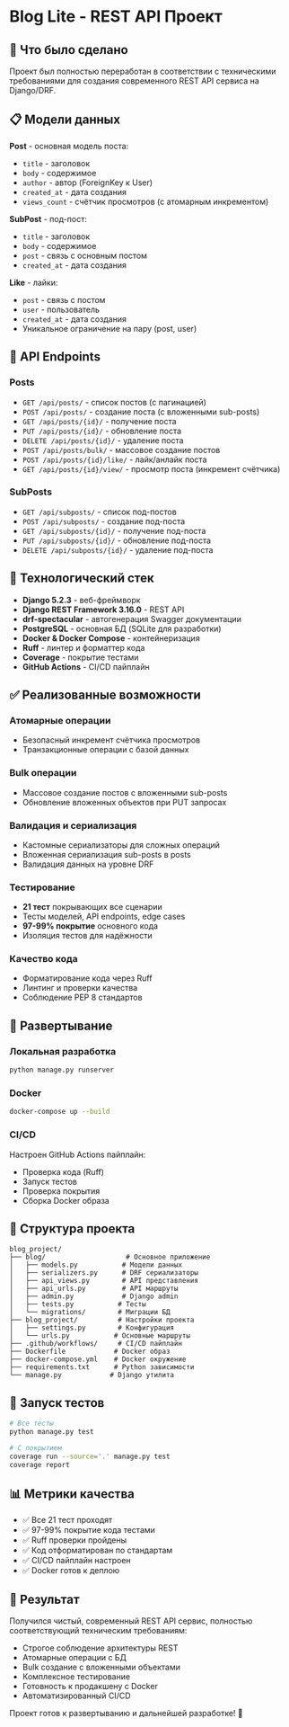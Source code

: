 # Blog Lite - REST API Проект

## 🎯 Что было сделано

Проект был полностью переработан в соответствии с техническими требованиями для создания современного REST API сервиса на Django/DRF.

## 📋 Модели данных

**Post** - основная модель поста:
- `title` - заголовок
- `body` - содержимое
- `author` - автор (ForeignKey к User)
- `created_at` - дата создания
- `views_count` - счётчик просмотров (с атомарным инкрементом)

**SubPost** - под-пост:
- `title` - заголовок
- `body` - содержимое  
- `post` - связь с основным постом
- `created_at` - дата создания

**Like** - лайки:
- `post` - связь с постом
- `user` - пользователь
- `created_at` - дата создания
- Уникальное ограничение на пару (post, user)

## 🚀 API Endpoints

### Posts
- `GET /api/posts/` - список постов (с пагинацией)
- `POST /api/posts/` - создание поста (с вложенными sub-posts)
- `GET /api/posts/{id}/` - получение поста
- `PUT /api/posts/{id}/` - обновление поста
- `DELETE /api/posts/{id}/` - удаление поста
- `POST /api/posts/bulk/` - массовое создание постов
- `POST /api/posts/{id}/like/` - лайк/анлайк поста
- `GET /api/posts/{id}/view/` - просмотр поста (инкремент счётчика)

### SubPosts
- `GET /api/subposts/` - список под-постов
- `POST /api/subposts/` - создание под-поста
- `GET /api/subposts/{id}/` - получение под-поста
- `PUT /api/subposts/{id}/` - обновление под-поста
- `DELETE /api/subposts/{id}/` - удаление под-поста

## 🔧 Технологический стек

- **Django 5.2.3** - веб-фреймворк
- **Django REST Framework 3.16.0** - REST API
- **drf-spectacular** - автогенерация Swagger документации
- **PostgreSQL** - основная БД (SQLite для разработки)
- **Docker & Docker Compose** - контейнеризация
- **Ruff** - линтер и форматтер кода
- **Coverage** - покрытие тестами
- **GitHub Actions** - CI/CD пайплайн

## ✅ Реализованные возможности

### Атомарные операции
- Безопасный инкремент счётчика просмотров
- Транзакционные операции с базой данных

### Bulk операции
- Массовое создание постов с вложенными sub-posts
- Обновление вложенных объектов при PUT запросах

### Валидация и сериализация
- Кастомные сериализаторы для сложных операций
- Вложенная сериализация sub-posts в posts
- Валидация данных на уровне DRF

### Тестирование
- **21 тест** покрывающих все сценарии
- Тесты моделей, API endpoints, edge cases
- **97-99% покрытие** основного кода
- Изоляция тестов для надёжности

### Качество кода
- Форматирование кода через Ruff
- Линтинг и проверки качества
- Соблюдение PEP 8 стандартов

## 🐳 Развертывание

### Локальная разработка
```bash
python manage.py runserver
```

### Docker
```bash
docker-compose up --build
```

### CI/CD
Настроен GitHub Actions пайплайн:
- Проверка кода (Ruff)
- Запуск тестов
- Проверка покрытия
- Сборка Docker образа

## 📁 Структура проекта

```
blog_project/
├── blog/                    # Основное приложение
│   ├── models.py           # Модели данных
│   ├── serializers.py      # DRF сериализаторы
│   ├── api_views.py        # API представления
│   ├── api_urls.py         # API маршруты
│   ├── admin.py            # Django admin
│   ├── tests.py           # Тесты
│   └── migrations/        # Миграции БД
├── blog_project/          # Настройки проекта
│   ├── settings.py        # Конфигурация
│   └── urls.py           # Основные маршруты
├── .github/workflows/     # CI/CD пайплайн
├── Dockerfile            # Docker образ
├── docker-compose.yml    # Docker окружение
├── requirements.txt      # Python зависимости
└── manage.py            # Django утилита

```

## 🧪 Запуск тестов

```bash
# Все тесты
python manage.py test

# С покрытием
coverage run --source='.' manage.py test
coverage report
```

## 📊 Метрики качества

- ✅ Все 21 тест проходят
- ✅ 97-99% покрытие кода тестами  
- ✅ Ruff проверки пройдены
- ✅ Код отформатирован по стандартам
- ✅ CI/CD пайплайн настроен
- ✅ Docker готов к деплою

## 🎯 Результат

Получился чистый, современный REST API сервис, полностью соответствующий техническим требованиям:
- Строгое соблюдение архитектуры REST
- Атомарные операции с БД
- Bulk создание с вложенными объектами
- Комплексное тестирование
- Готовность к продакшену с Docker
- Автоматизированный CI/CD

Проект готов к развертыванию и дальнейшей разработке! 🚀
